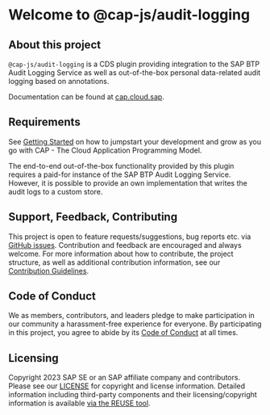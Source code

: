 # Welcome to @cap-js/audit-logging

## About this project

`@cap-js/audit-logging` is a CDS plugin providing integration to the SAP BTP Audit Logging Service as well as out-of-the-box personal data-related audit logging based on annotations.

Documentation can be found at [cap.cloud.sap](https://cap.cloud.sap/docs/guides/data-privacy).

## Requirements

See [Getting Started](https://cap.cloud.sap/docs/get-started) on how to jumpstart your development and grow as you go with CAP - The Cloud Application Programming Model.

The end-to-end out-of-the-box functionality provided by this plugin requires a paid-for instance of the SAP BTP Audit Logging Service. However, it is possible to provide an own implementation that writes the audit logs to a custom store.

## Support, Feedback, Contributing

This project is open to feature requests/suggestions, bug reports etc. via [GitHub issues](https://github.com/cap-js/audit-logging/issues). Contribution and feedback are encouraged and always welcome. For more information about how to contribute, the project structure, as well as additional contribution information, see our [Contribution Guidelines](CONTRIBUTING.md).

## Code of Conduct

We as members, contributors, and leaders pledge to make participation in our community a harassment-free experience for everyone. By participating in this project, you agree to abide by its [Code of Conduct](CODE_OF_CONDUCT.md) at all times.

## Licensing

Copyright 2023 SAP SE or an SAP affiliate company and contributors. Please see our [LICENSE](LICENSE) for copyright and license information. Detailed information including third-party components and their licensing/copyright information is available [via the REUSE tool](https://api.reuse.software/info/github.com/cap-js/audit-logging).
